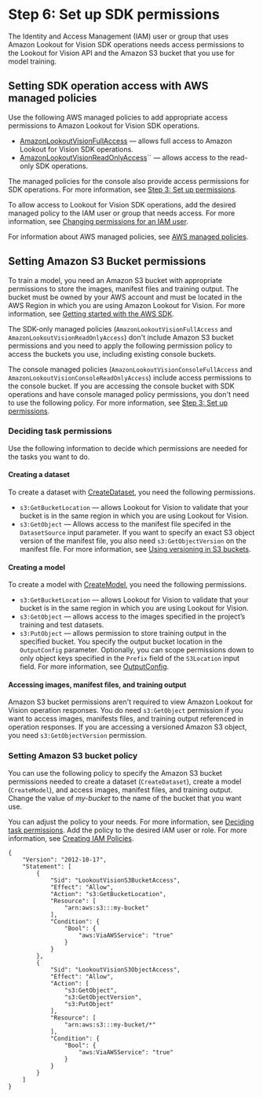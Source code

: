 # Step 6: Set up SDK permissions<a name="su-sdk-permissions"></a>

The Identity and Access Management \(IAM\) user or group that uses Amazon Lookout for Vision SDK operations needs access permissions to the Lookout for Vision API and the Amazon S3 bucket that you use for model training\.

## Setting SDK operation access with AWS managed policies<a name="su-sdk-managed-policies"></a>

Use the following AWS managed policies to add appropriate access permissions to Amazon Lookout for Vision SDK operations\. 
+ [AmazonLookoutVisionFullAccess](security-iam-awsmanpol.md#security-iam-awsmanpol-AmazonLookoutVisionFullAccess) — allows full access to Amazon Lookout for Vision SDK operations\.
+ [AmazonLookoutVisionReadOnlyAccess](security-iam-awsmanpol.md#security-iam-awsmanpol-AmazonLookoutVisionReadOnlyAccess)`` — allows access to the read\-only SDK operations\.

The managed policies for the console also provide access permissions for SDK operations\. For more information, see [Step 3: Set up permissions](su-setup-permissions.md)\.

To allow access to Lookout for Vision SDK operations, add the desired managed policy to the IAM user or group that needs access\. For more information, see [Changing permissions for an IAM user](https://docs.aws.amazon.com/IAM/latest/UserGuide/id_users_change-permissions.html#users_change_permissions-add-console)\.

For information about AWS managed policies, see [AWS managed policies](https://docs.aws.amazon.com/IAM/latest/UserGuide/access_policies_managed-vs-inline.html#aws-managed-policies)\.

## Setting Amazon S3 Bucket permissions<a name="su-sdk-bucket-permissions"></a>



To train a model, you need an Amazon S3 bucket with appropriate permissions to store the images, manifest files and training output\. The bucket must be owned by your AWS account and must be located in the AWS Region in which you are using Amazon Lookout for Vision\. For more information, see [Getting started with the AWS SDK](getting-started-sdk.md)\. 

The SDK\-only managed policies \(`AmazonLookoutVisionFullAccess` and `AmazonLookoutVisionReadOnlyAccess`\) don't include Amazon S3 bucket permissions and you need to apply the following permission policy to access the buckets you use, including existing console buckets\.

The console managed policies \(`AmazonLookoutVisionConsoleFullAccess` and `AmazonLookoutVisionConsoleReadOnlyAccess`\) include access permissions to the console bucket\. If you are accessing the console bucket with SDK operations and have console managed policy permissions, you don't need to use the following policy\. For more information, see [Step 3: Set up permissions](su-setup-permissions.md)\.  

 

### Deciding task permissions<a name="su-sdk-permissions-tasks"></a>

Use the following information to decide which permissions are needed for the tasks you want to do\. 

#### Creating a dataset<a name="su-sdk-permissions-create-dataset"></a>

To create a dataset with [CreateDataset](https://docs.aws.amazon.com/lookout-for-vision/latest/APIReference/API_CreateDataset), you need the following permissions\.
+ `s3:GetBucketLocation` — allows Lookout for Vision to validate that your bucket is in the same region in which you are using Lookout for Vision\.
+ `s3:GetObject` — Allows access to the manifest file specifed in the `DatasetSource` input parameter\. If you want to specify an exact S3 object version of the manifest file, you also need `s3:GetObjectVersion` on the manifest file\. For more information, see [Using versioning in S3 buckets](https://docs.aws.amazon.com/AmazonS3/latest/userguide/Versioning.html)\. 

#### Creating a model<a name="su-sdk-permissions-create-model"></a>

To create a model with [CreateModel](https://docs.aws.amazon.com/lookout-for-vision/latest/APIReference/API_CreateModel), you need the following permissions\.
+ `s3:GetBucketLocation` — allows Lookout for Vision to validate that your bucket is in the same region in which you are using Lookout for Vision\.
+ `s3:GetObject` — allows access to the images specified in the project’s training and test datasets\.
+ `s3:PutObject` — allows permission to store training output in the specified bucket\. You specify the output bucket location in the `OutputConfig` parameter\. Optionally, you can scope permissions down to only object keys specified in the `Prefix` field of the `S3Location` input field\. For more information, see [OutputConfig](https://docs.aws.amazon.com/lookout-for-vision/latest/APIReference/API_OutputConfig.html)\.

#### Accessing images, manifest files, and training output<a name="su-sdk-permissions-read-bucket"></a>

Amazon S3 bucket permissions aren't required to view Amazon Lookout for Vision operation responses\. You do need `s3:GetObject` permission if you want to access images, manifests files, and training output referenced in operation responses\. If you are accessing a versioned Amazon S3 object, you need `s3:GetObjectVersion` permission\. 

### Setting Amazon S3 bucket policy<a name="su-sdk-bucket-policy"></a>

You can use the following policy to specify the Amazon S3 bucket permissions needed to create a dataset \(`CreateDataset`\), create a model \(`CreateModel`\), and access images, manifest files, and training output\. Change the value of *my\-bucket* to the name of the bucket that you want use\.

You can adjust the policy to your needs\. For more information, see [Deciding task permissions](#su-sdk-permissions-tasks)\. Add the policy to the desired IAM user or role\. For more information, see [Creating IAM Policies](https://docs.aws.amazon.com/IAM/latest/UserGuide/access_policies_create.html)\.

```
{
    "Version": "2012-10-17",
    "Statement": [
        {
            "Sid": "LookoutVisionS3BucketAccess",
            "Effect": "Allow",
            "Action": "s3:GetBucketLocation",
            "Resource": [
                "arn:aws:s3:::my-bucket"
            ],
            "Condition": {
                "Bool": {
                    "aws:ViaAWSService": "true"
                }
            }
        },
        {
            "Sid": "LookoutVisionS3ObjectAccess",
            "Effect": "Allow",
            "Action": [
                "s3:GetObject",
                "s3:GetObjectVersion",
                "s3:PutObject"
            ],
            "Resource": [
                "arn:aws:s3:::my-bucket/*"
            ],
            "Condition": {
                "Bool": {
                    "aws:ViaAWSService": "true"
                }
            }
        }
    ]
}
```